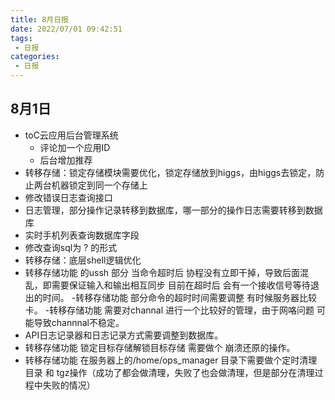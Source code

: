```yaml
---
title: 8月日报
date: 2022/07/01 09:42:51
tags: 
 - 日报
categories:
 - 日报
---
```


## 8月1日

- toC云应用后台管理系统
  - 评论加一个应用ID
  - 后台增加推荐
- 转移存储：锁定存储模块需要优化，锁定存储放到higgs，由higgs去锁定，防止两台机器锁定到同一个存储上
- 修改错误日志查询接口
- 日志管理，部分操作记录转移到数据库，哪一部分的操作日志需要转移到数据库
- 实时手机列表查询数据库字段
- 修改查询sql为 ? 的形式
- 转移存储：底层shell逻辑优化
- 转移存储功能 的ussh 部分 当命令超时后 协程没有立即干掉，导致后面混乱，即需要保证输入和输出相互同步 目前在超时后 会有一个接收信号等待退出的时间。
-转移存储功能 部分命令的超时时间需要调整 有时候服务器比较卡。
-转移存储功能 需要对channal 进行一个比较好的管理，由于网咯问题 可能导致channnal不稳定。
- API日志记录器和日志记录方式需要调整到数据库。
- 转移存储功能 锁定目标存储解锁目标存储  需要做个 崩溃还原的操作。
- 转移存储功能 在服务器上的/home/ops_manager 目录下需要做个定时清理目录 和 tgz操作（成功了都会做清理，失败了也会做清理，但是部分在清理过程中失败的情况）
